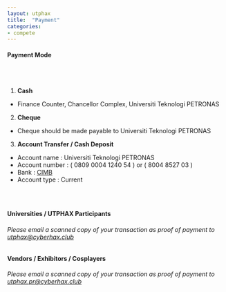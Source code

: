 ```yaml
---
layout: utphax
title:  "Payment"
categories:
- compete
---
```


<h4>Payment Mode</h4><br/><br/>

1. __Cash__
 * Finance Counter, Chancellor Complex, Universiti Teknologi PETRONAS
2. __Cheque__
 * Cheque should be made payable to Universiti Teknologi PETRONAS
3. __Account Transfer / Cash Deposit__
 * Account name : Universiti Teknologi PETRONAS
 * Account number : ( 0809 0004 1240 54 ) or ( 8004 8527 03 )
 * Bank : <a href="https://www.cimbclicks.com.my/ibk/" target="_blank">CIMB</a>
 * Account type : Current

<br/><br/><div class="hline"></div>

__Universities / UTPHAX Participants__
<h6>Please email a scanned copy of your transaction as proof of payment to <a href="mailto:utphax@cyberhax.club" target="_blank">utphax@cyberhax.club</a></h6>

__Vendors / Exhibitors / Cosplayers__
<h6>Please email a scanned copy of your transaction as proof of payment to <a href="mailto:utphax.pr@cyberhax.club" target="_blank">utphax.pr@cyberhax.club</a></h6>
